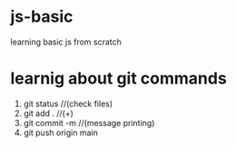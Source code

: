 # js-basic

learning basic js from scratch

# learnig about git commands

1. git status //(check files)
2. git add . //(+)
3. git commit -m //(message printing)
4. git push origin main
